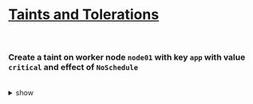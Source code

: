 # [Taints and Tolerations](https://kubernetes.io/docs/concepts/scheduling-eviction/taint-and-toleration/)

<br />

### Create a taint on worker node `node01` with key `app` with value `critical` and effect of `NoSchedule`

<br />

<details><summary>show</summary><p>

```bash
kk taint node node01 app=critical:NoSchedule
```

</p></details> 

<br />

